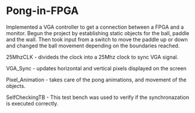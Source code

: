 # Pong-in-FPGA
Implemented a VGA controller to get a connection between a FPGA and a monitor. Begun the project by establishing static objects for the ball, paddle and the wall. Then took input from a switch to move the paddle up or down and changed the ball movement depending on the boundaries reached. 

25MhzCLK - divideds the clock into a 25Mhz clock to sync VGA signal.

VGA_Sync - updates horizontal and vertical pixels displayed on the screen

Pixel_Animation - takes care of the pong animations, and movement of the objects.

SelfCheckingTB - This test bench was used to verify if the synchronazation is executed correctly.
